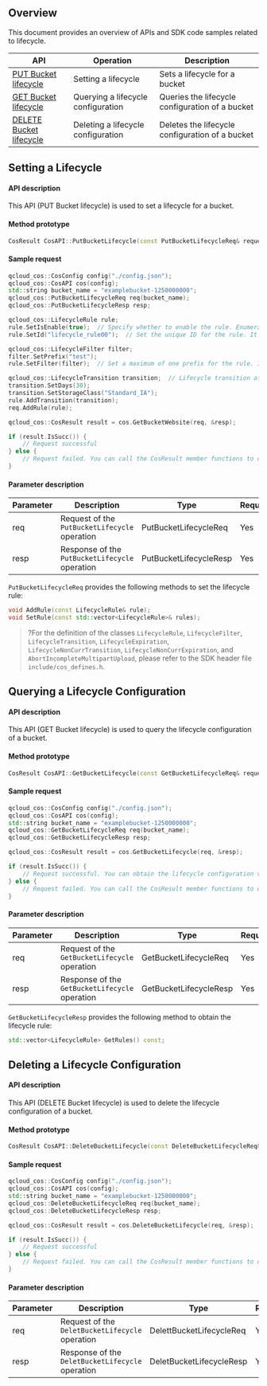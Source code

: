 ## Overview
This document provides an overview of APIs and SDK code samples related to lifecycle.

| API | Operation | Description |
| ------------------------------------------------------------ | ------------ | ------------------------------ |
| [PUT Bucket lifecycle](https://intl.cloud.tencent.com/document/product/436/8280) | Setting a lifecycle | Sets a lifecycle for a bucket |
| [GET Bucket lifecycle](https://intl.cloud.tencent.com/document/product/436/8278) | Querying a lifecycle configuration | Queries the lifecycle configuration of a bucket |
| [DELETE Bucket lifecycle](https://intl.cloud.tencent.com/document/product/436/8284) | Deleting a lifecycle configuration | Deletes the lifecycle configuration of a bucket |

## Setting a Lifecycle

#### API description

This API (PUT Bucket lifecycle) is used to set a lifecycle for a bucket.

#### Method prototype

```cpp
CosResult CosAPI::PutBucketLifecycle(const PutBucketLifecycleReq& request, PutBucketLifecycleResp* response)
```

#### Sample request

```cpp
qcloud_cos::CosConfig config("./config.json");
qcloud_cos::CosAPI cos(config);
std::string bucket_name = "examplebucket-1250000000";
qcloud_cos::PutBucketLifecycleReq req(bucket_name);
qcloud_cos::PutBucketLifecycleResp resp;

qcloud_cos::LifecycleRule rule;
rule.SetIsEnable(true);  // Specify whether to enable the rule. Enumerated values: Enabled, Disabled.	
rule.SetId("lifecycle_rule00");  // Set the unique ID for the rule. It can be up to 255 characters.

qcloud_cos::LifecycleFilter filter;
filter.SetPrefix("test");
rule.SetFilter(filter);  // Set a maximum of one prefix for the rule. It specifies the objects the rule applies to.

qcloud_cos::LifecycleTransition transition;  // Lifecycle transition attributes
transition.SetDays(30);
transition.SetStorageClass("Standard_IA");
rule.AddTransition(transition);
req.AddRule(rule);

qcloud_cos::CosResult result = cos.GetBucketWebsite(req, &resp);

if (result.IsSucc()) {
	// Request successful
} else {
    // Request failed. You can call the CosResult member functions to output the error information, such as requestID.
} 
```

#### Parameter description

| Parameter | Description | Type | Required |
| ---- | -----------------------------|-----------------------| ------|
| req  | Request of the `PutBucketLifecycle` operation | PutBucketLifecycleReq | Yes |
| resp | Response of the `PutBucketLifecycle` operation | PutBucketLifecycleResp | Yes |


`PutBucketLifecycleReq` provides the following methods to set the lifecycle rule:
```cpp
void AddRule(const LifecycleRule& rule);
void SetRule(const std::vector<LifecycleRule>& rules);
```

>?For the definition of the classes `LifecycleRule`, `LifecycleFilter`, `LifecycleTransition`, `LifecycleExpiration`, `LifecycleNonCurrTransition`, `LifecycleNonCurrExpiration`, and `AbortIncompleteMultipartUpload`, please refer to the SDK header file `include/cos_defines.h`.


## Querying a Lifecycle Configuration

#### API description

This API (GET Bucket lifecycle) is used to query the lifecycle configuration of a bucket.

#### Method prototype

```cpp
CosResult CosAPI::GetBucketLifecycle(const GetBucketLifecycleReq& request, GetBucketLifecycleResp* response);
```

#### Sample request

```cpp
qcloud_cos::CosConfig config("./config.json");
qcloud_cos::CosAPI cos(config);
std::string bucket_name = "examplebucket-1250000000";
qcloud_cos::GetBucketLifecycleReq req(bucket_name);
qcloud_cos::GetBucketLifecycleResp resp;

qcloud_cos::CosResult result = cos.GetBucketLifecycle(req, &resp);

if (result.IsSucc()) {
	// Request successful. You can obtain the lifecycle configuration via `resp`.
} else {
    // Request failed. You can call the CosResult member functions to output the error information, such as requestID.
} 
```


#### Parameter description

| Parameter | Description | Type | Required |
| ---- | -----------------------------|-----------------------| ------|
| req  | Request of the `GetBucketLifecycle` operation | GetBucketLifecycleReq | Yes |
| resp | Response of the `GetBucketLifecycle` operation | GetBucketLifecycleResp | Yes |


`GetBucketLifecycleResp` provides the following method to obtain the lifecycle rule:
```cpp
std::vector<LifecycleRule> GetRules() const;
```

## Deleting a Lifecycle Configuration

#### API description

This API (DELETE Bucket lifecycle) is used to delete the lifecycle configuration of a bucket.

#### Method prototype

```cpp
CosResult CosAPI::DeleteBucketLifecycle(const DeleteBucketLifecycleReq& request, DeleteBucketLifecycleResp* response);
```

#### Sample request

```cpp
qcloud_cos::CosConfig config("./config.json");
qcloud_cos::CosAPI cos(config);
std::string bucket_name = "examplebucket-1250000000";
qcloud_cos::DeleteBucketLifecycleReq req(bucket_name);
qcloud_cos::DeleteBucketLifecycleResp resp;

qcloud_cos::CosResult result = cos.DeleteBucketLifecycle(req, &resp);

if (result.IsSucc()) {
	// Request successful
} else {
    // Request failed. You can call the CosResult member functions to output the error information, such as requestID.
} 
```

#### Parameter description

| Parameter | Description | Type | Required |
| ---- | -------------------------------|--------------------------| ------|
| req  | Request of the `DeletBucketLifecycle` operation | DelettBucketLifecycleReq | Yes  |
| resp | Response of the `DeletBucketLifecycle` operation | DeletBucketLifecycleResp | Yes |

